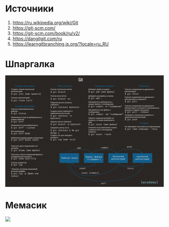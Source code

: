 # Источники
1. https://ru.wikipedia.org/wiki/Git
2. https://git-scm.com/
3. https://git-scm.com/book/ru/v2/
4. https://dangitgit.com/ru
5. https://learngitbranching.js.org/?locale=ru_RU
   
# Шпаргалка
![](GIT_SHpargalka.png)

# Мемасик

![](https://cs9.pikabu.ru/post_img/2019/09/30/10/1569865493165237986.jpg)